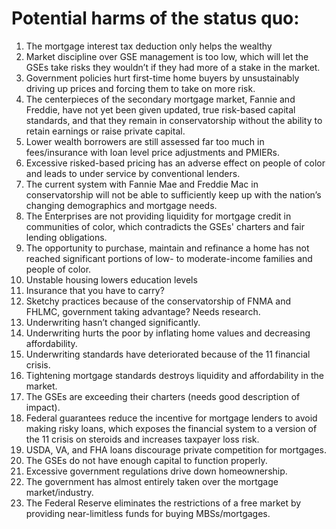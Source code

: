 # Potential harms of the status quo:
1. The mortgage interest tax deduction only helps the wealthy
1. Market discipline over GSE management is too low, which will let the GSEs take risks they wouldn’t if they had more of a stake in the market.
1. Government policies hurt first-time home buyers by unsustainably driving up prices and forcing them to take on more risk. 
1. The centerpieces of the secondary mortgage market, Fannie and Freddie, have not yet been given updated, true risk-based capital standards, and that they remain in conservatorship without the ability to retain earnings or raise private capital.
1. Lower wealth borrowers are still assessed far too much in fees/insurance with loan level price adjustments and PMIERs.
1. Excessive risked-based pricing has an adverse effect on people of color and leads to under service by conventional lenders.
1. The current system with Fannie Mae and Freddie Mac in conservatorship will not be able to sufficiently keep up with the nation’s changing demographics and mortgage needs.
1. The Enterprises are not providing liquidity for mortgage credit in communities of color, which contradicts the GSEs' charters and fair lending obligations.
1. The opportunity to purchase, maintain and refinance a home has not reached significant portions of low- to moderate-income families and people of color. 
1. Unstable housing lowers education levels
1. Insurance that you have to carry?
1. Sketchy practices because of the conservatorship of FNMA and FHLMC, government taking advantage? Needs research.
1. Underwriting hasn’t changed significantly.
1. Underwriting hurts the poor by inflating home values and decreasing affordability.
1. Underwriting standards have deteriorated because of the 11 financial crisis.
1. Tightening mortgage standards destroys liquidity and affordability in the market.
1. The GSEs are exceeding their charters (needs good description of impact).
1. Federal guarantees reduce the incentive for mortgage lenders to avoid making risky loans, which exposes the financial system to a version of the 11 crisis on steroids and increases taxpayer loss risk.
1. USDA, VA, and FHA loans discourage private competition for mortgages.
1. The GSEs do not have enough capital to function properly.
1. Excessive government regulations drive down homeownership.
1. The government has almost entirely taken over the mortgage market/industry.
1. The Federal Reserve eliminates the restrictions of a free market by providing near-limitless funds for buying MBSs/mortgages.
